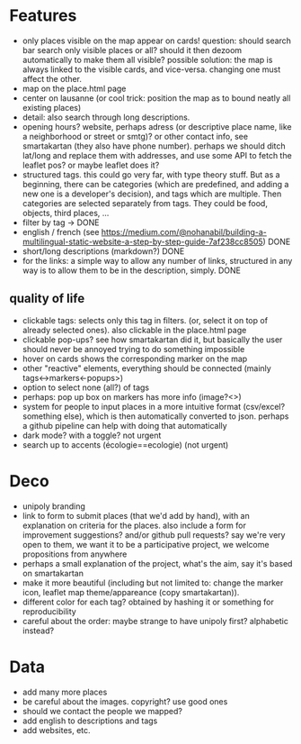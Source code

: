 # Features
* only places visible on the map appear on cards! question: should search bar search only visible places or all? should it then dezoom automatically to make them all visible? possible solution: the map is always linked to the visible cards, and vice-versa. changing one must affect the other.
* map on the place.html page
* center on lausanne (or cool trick: position the map as to bound neatly all existing places)
* detail: also search through long descriptions.
* opening hours? website, perhaps adress (or descriptive place name, like a neighborhood or street or smtg)? or other contact info, see smartakartan (they also have phone number). perhaps we should ditch lat/long and replace them with addresses, and use some API to fetch the leaflet pos? or maybe leaflet does it?
* structured tags. this could go very far, with type theory stuff. But as a beginning, there can be categories (which are predefined, and adding a new one is a developer's decision), and tags which are multiple. Then categories are selected separately from tags. They could be food, objects, third places, ...
* filter by tag -> DONE
* english / french (see https://medium.com/@nohanabil/building-a-multilingual-static-website-a-step-by-step-guide-7af238cc8505) DONE
* short/long descriptions (markdown?) DONE
* for the links: a simple way to allow any number of links, structured in any way is to allow them to be in the description, simply. DONE

## quality of life
* clickable tags: selects only this tag in filters. (or, select it on top of already selected ones). also clickable in the place.html page
* clickable pop-ups? see how smartakartan did it, but basically the user should never be annoyed trying to do something impossible
* hover on cards shows the corresponding marker on the map
* other "reactive" elements, everything should be connected (mainly tags<->markers<-popups>)
* option to select none (all?) of tags
* perhaps: pop up box on markers has more info (image?<>)
* system for people to input places in a more intuitive format (csv/excel? something else), which is then automatically converted to json. perhaps a github pipeline can help with doing that automatically
* dark mode? with a toggle? not urgent
* search up to accents (écologie==ecologie) (not urgent)


# Deco
* unipoly branding
* link to form to submit places (that we'd add by hand), with an explanation on criteria for the places. also include a form for improvement suggestions? and/or github pull requests? say we're very open to them, we want it to be a participative project, we welcome propositions from anywhere
* perhaps a small explanation of the project, what's the aim, say it's based on smartakartan
* make it more beautiful (including but not limited to: change the marker icon, leaflet map theme/appareance (copy smartakartan)).
* different color for each tag? obtained by hashing it or something for reproducibility
* careful about the order: maybe strange to have unipoly first? alphabetic instead?

# Data
* add many more places
* be careful about the images. copyright? use good ones
* should we contact the people we mapped?
* add english to descriptions and tags
* add websites, etc.